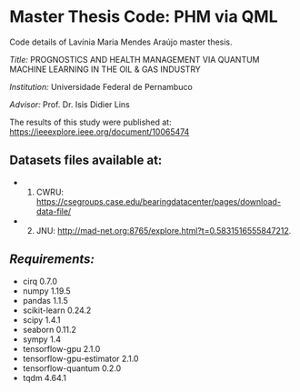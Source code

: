 # Master Thesis Code: PHM via QML

Code details of Lavínia Maria Mendes Araújo master thesis.

*Title:*
PROGNOSTICS AND HEALTH MANAGEMENT VIA QUANTUM MACHINE LEARNING IN THE OIL & GAS INDUSTRY

*Institution:*
Universidade Federal de Pernambuco 

*Advisor:*
Prof. Dr. Isis Didier Lins

The results of this study were published at:
https://ieeexplore.ieee.org/document/10065474

## Datasets files available at:

- 1. CWRU: https://csegroups.case.edu/bearingdatacenter/pages/download-data-file/
- 2. JNU: http://mad-net.org:8765/explore.html?t=0.5831516555847212.

## *Requirements:*


- cirq                      0.7.0  
- numpy                     1.19.5 
- pandas                    1.1.5  
- scikit-learn              0.24.2 
- scipy                     1.4.1 
- seaborn                   0.11.2 
- sympy                     1.4 
- tensorflow-gpu            2.1.0
- tensorflow-gpu-estimator  2.1.0 
- tensorflow-quantum        0.2.0
- tqdm                      4.64.1 


